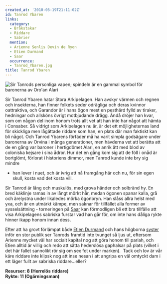 ```yaml
---
created_at: '2010-05-19T21:11:02Z'
id: Tanrod Ybaren
links:
  category:
  - Bråkstakar
  - Riddare
  - Sabrier
  mention:
  - Arienne Senlis Devin de Ryon
  - Etien Durmand
  - Saar
  occurrence:
  - Tanrod_Ybaren.jpg
title: Tanrod Ybaren
---
```


![Sir Tanrods personliga vapen; spindeln är en gammal symbol för baronerna av Oro'an Alari]

Sir Tanrod Ybaren hatar Stora Arkipelagen. Han avskyr värmen och regnen och insekterna, han finner
folkets seder odrägliga och deras kvinnor oattraktiva, och Garandor är i hans ögon mest en pesthärd
fylld av tiraker, hedningar och allsköns övrigt motbjudande drägg. Ändå dröjer han kvar, som om
någon del inom honom trots allt vet att han inte har något att hämta i Consaber. Så vidrigt som
Arkipelagen nu är, är det ett möjligheternas land för skickliga men lågättade riddare som han, en
plats där man faktiskt kan bli något. Och Tanrod Ybarens förfäder må ha varit simpla godsägare under
baronerna av Orvina i många generationer, men hävderna vet att berätta att de en gång var baroner i
hertigdömet Alari, en anrik ätt med blod av coloniska kejsare i sina ådror. Hur det en gång kom sig
att de föll i onåd är bortglömt, förlorat i historiens dimmor, men Tanrod kunde inte bry sig mindre
- han lever i nuet, och är ivrig att nå framgång här och nu, för sin egen skull, kosta vad det kosta
vill.

Sir Tanrod är lång och muskulös, med grova händer och solbränd hy. En bred käklinje ramas in av
långt mörkt hår, medan ögonen spanar kalla, grå och ärelystna under likaledes mörka ögonbryn. Han
slåss allra helst med yxa, och är en utmärkt kämpe, men saknar för tillfället alla former av
sysselsättning - torneringen på [Saar] kan förmodligen bli ett bra tillfälle att visa Arkipelagens
sabriska furstar vad han går för, om inte hans dåliga rykte hinner ikapp honom innan dess.

Efter att ha grovt förlämpat både [Etien Durmand] och hans högborna [syster] inför en stor publik
ser Tanrods framtid inte tvunget så ljus ut, eftersom Arienne mycket väl har socialt kapital nog att
göra honom till pariah, och Etien alltid är villig och redo att sätta hederslösa gaphalsar på plats
(vilket i det här fallet sannolikt rör sig om sex fot under marken).  Tack och lov är vår käre
riddare inte klipsk nog att inse nesan i att angripa en väl omtyckt dam i ett läger fullt av
sabriska riddare...eller?

**Resurser: 8 (Herrelös riddare)**\
**Rykte: 11 (Ogärningsman)**

  [Sir Tanrods personliga vapen; spindeln är en gammal symbol för baronerna av Oro'an Alari]: Tanrod_Ybaren.jpg
    "Sir Tanrods personliga vapen; spindeln är en gammal symbol för baronerna av Oro'an Alari"
  [Saar]: Saar
  [Etien Durmand]: Etien_Durmand
  [syster]: Arienne_Senlis_Devin_de_Ryon